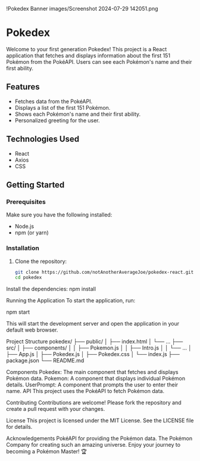 !Pokedex Banner images/Screenshot 2024-07-29 142051.png

# Pokedex

Welcome to your first generation Pokedex! This project is a React application that fetches and displays information about the first 151 Pokémon from the PokéAPI. Users can see each Pokémon's name and their first ability.

## Features

- Fetches data from the PokéAPI.
- Displays a list of the first 151 Pokémon.
- Shows each Pokémon's name and their first ability.
- Personalized greeting for the user.

## Technologies Used

- React
- Axios
- CSS

## Getting Started

### Prerequisites

Make sure you have the following installed:

- Node.js
- npm (or yarn)

### Installation

1. Clone the repository:

   ```bash
   git clone https://github.com/notAnotherAverageJoe/pokedex-react.git
   cd pokedex
   ```

Install the dependencies:
npm install

Running the Application
To start the application, run:

npm start

This will start the development server and open the application in your default web browser.

Project Structure
pokedex/
├── public/
│ ├── index.html
│ └── ...
├── src/
│ ├── components/
│ │ ├── Pokemon.js
│ │ ├── Intro.js
│ │ └── ...
│ ├── App.js
│ ├── Pokedex.js
│ ├── Pokedex.css
│ └── index.js
├── package.json
└── README.md

Components
Pokedex: The main component that fetches and displays Pokémon data.
Pokemon: A component that displays individual Pokémon details.
UserPrompt: A component that prompts the user to enter their name.
API
This project uses the PokéAPI to fetch Pokémon data.

Contributing
Contributions are welcome! Please fork the repository and create a pull request with your changes.

License
This project is licensed under the MIT License. See the LICENSE file for details.

Acknowledgements
PokéAPI for providing the Pokémon data.
The Pokémon Company for creating such an amazing universe.
Enjoy your journey to becoming a Pokémon Master! 🏆
